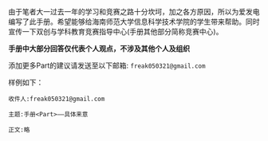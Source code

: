 由于笔者大一过去一年的学习和竞赛之路十分坎坷，加之各方原因，所以为爱发电编写了此手册。希望能够给海南师范大学信息科学技术学院的学生带来帮助。同时宣传一下双创与学科教育竞赛指导中心(手册其他部分简称竞赛中心)。

__手册中大部分回答仅代表个人观点，不涉及其他个人及组织__

添加更多Part的建议请发送至以下邮箱: ```freak050321@gmail.com```

样例如下：
```
收件人:freak050321@gmail.com

主题:手册<Part>——具体来意

正文:略
```